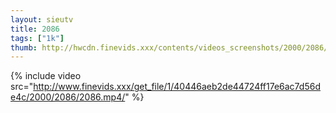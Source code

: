 ```yaml
--- 
layout: sieutv
title: 2086
tags: ["1k"]
thumb: http://hwcdn.finevids.xxx/contents/videos_screenshots/2000/2086/preview.mp4.jpg
---
```

{% include video src="http://www.finevids.xxx/get_file/1/40446aeb2de44724ff17e6ac7d56de4c/2000/2086/2086.mp4/" %} 
